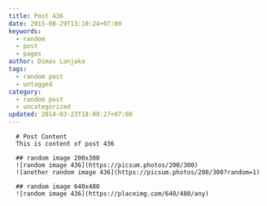 ```yaml
---
title: Post 436
date: 2015-08-29T13:10:24+07:00
keywords:
  - random
  - post
  - pages
author: Dimas Lanjaka
tags:
  - random post
  - untagged
category:
  - random post
  - uncategorized
updated: 2014-03-23T18:09:27+07:00
---
```


      # Post Content
      This is content of post 436

      ## random image 200x300
      ![random image 436](https://picsum.photos/200/300)
      ![another random image 436](https://picsum.photos/200/300?random=1)

      ## random image 640x480
      ![random image 436](https://placeimg.com/640/480/any)
      